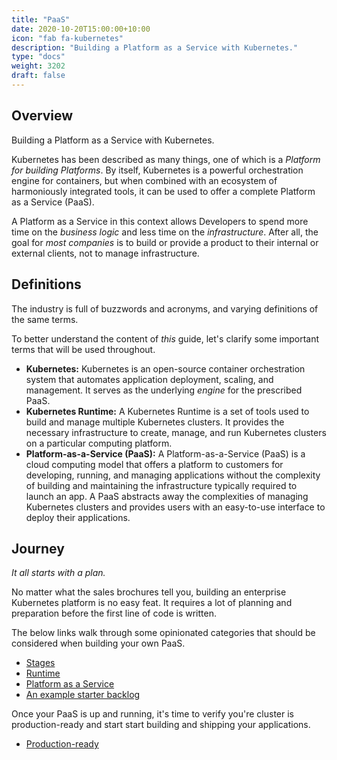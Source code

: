 ```yaml
---
title: "PaaS"
date: 2020-10-20T15:00:00+10:00
icon: "fab fa-kubernetes"
description: "Building a Platform as a Service with Kubernetes."
type: "docs"
weight: 3202
draft: false
---
```


## Overview

Building a Platform as a Service with Kubernetes.

Kubernetes has been described as many things, one of which is a _Platform for building Platforms_. By itself, Kubernetes is a powerful orchestration engine for containers, but when combined with an ecosystem of harmoniously integrated tools, it can be used to offer a complete Platform as a Service (PaaS).

A Platform as a Service in this context allows Developers to spend more time on the _business logic_ and less time on the _infrastructure_. After all, the goal for _most companies_ is to build or provide a product to their internal or external clients, not to manage infrastructure.

## Definitions

The industry is full of buzzwords and acronyms, and varying definitions of the same terms.

To better understand the content of _this_ guide, let's clarify some important terms that will be used throughout.

- **Kubernetes:** Kubernetes is an open-source container orchestration system that automates application deployment, scaling, and management. It serves as the underlying _engine_ for the prescribed PaaS.
- **Kubernetes Runtime:** A Kubernetes Runtime is a set of tools used to build and manage multiple Kubernetes clusters. It provides the necessary infrastructure to create, manage, and run Kubernetes clusters on a particular computing platform.
- **Platform-as-a-Service (PaaS):** A Platform-as-a-Service (PaaS) is a cloud computing model that offers a platform to customers for developing, running, and managing applications without the complexity of building and maintaining the infrastructure typically required to launch an app. A PaaS abstracts away the complexities of managing Kubernetes clusters and provides users with an easy-to-use interface to deploy their applications.

## Journey

_It all starts with a plan._

No matter what the sales brochures tell you, building an enterprise Kubernetes platform is no easy feat. It requires a lot of planning and preparation before the first line of code is written.

The below links walk through some opinionated categories that should be considered when building your own PaaS.

- [Stages](stages)
- [Runtime](runtime)
- [Platform as a Service](platform)
- [An example starter backlog](./backlog.csv)

Once your PaaS is up and running, it's time to verify you're cluster is production-ready and start start building and shipping your applications.

- [Production-ready](production)
